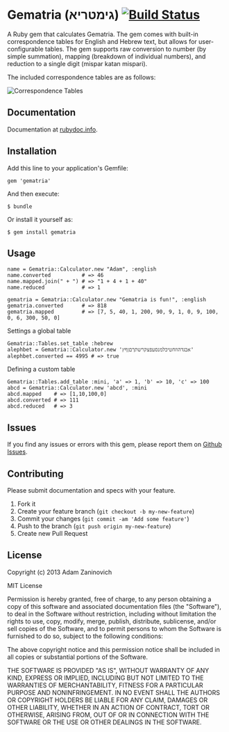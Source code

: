 # Gematria (גימטריא) [![Build Status](https://travis-ci.org/adamzaninovich/gematria.png?branch=master)](https://travis-ci.org/adamzaninovich/gematria)

A Ruby gem that calculates Gematria. The gem comes with built-in correspondence tables for English and Hebrew text, but allows for user-configurable tables. The gem supports raw conversion to number (by simple summation), mapping (breakdown of individual numbers), and reduction to a single digit (mispar katan mispari).

The included correspondence tables are as follows:

![Correspondence Tables](https://dl.dropbox.com/u/2436753/github/gematria/correspondence_tables.png)

## Documentation

Documentation at [rubydoc.info](http://rubydoc.info/github/adamzaninovich/gematria).

## Installation

Add this line to your application's Gemfile:

    gem 'gematria'

And then execute:

    $ bundle

Or install it yourself as:

    $ gem install gematria

## Usage

    name = Gematria::Calculator.new "Adam", :english
    name.converted          # => 46
    name.mapped.join(" + ") # => "1 + 4 + 1 + 40"
    name.reduced            # => 1

    gematria = Gematria::Calculator.new "Gematria is fun!", :english
    gematria.converted      # => 818
    gematria.mapped         # => [7, 5, 40, 1, 200, 90, 9, 1, 0, 9, 100, 0, 6, 300, 50, 0]

Settings a global table

    Gematria::Tables.set_table :hebrew
    alephbet = Gematria::Calculator.new 'אבגדהוזחטיכלמנסעפצקרשתךםןףץ'
    alephbet.converted == 4995 # => true

Defining a custom table

    Gematria::Tables.add_table :mini, 'a' => 1, 'b' => 10, 'c' => 100
    abcd = Gematria::Calculator.new 'abcd', :mini
    abcd.mapped    # => [1,10,100,0]
    abcd.converted # => 111
    abcd.reduced   # => 3

## Issues

If you find any issues or errors with this gem, please report them on [Github Issues](http://github.com/adamzaninovich/gematria/issues).

## Contributing

Please submit documentation and specs with your feature.

1. Fork it
2. Create your feature branch (`git checkout -b my-new-feature`)
3. Commit your changes (`git commit -am 'Add some feature'`)
4. Push to the branch (`git push origin my-new-feature`)
5. Create new Pull Request

## License

Copyright (c) 2013 Adam Zaninovich

MIT License

Permission is hereby granted, free of charge, to any person obtaining
a copy of this software and associated documentation files (the
"Software"), to deal in the Software without restriction, including
without limitation the rights to use, copy, modify, merge, publish,
distribute, sublicense, and/or sell copies of the Software, and to
permit persons to whom the Software is furnished to do so, subject to
the following conditions:

The above copyright notice and this permission notice shall be
included in all copies or substantial portions of the Software.

THE SOFTWARE IS PROVIDED "AS IS", WITHOUT WARRANTY OF ANY KIND,
EXPRESS OR IMPLIED, INCLUDING BUT NOT LIMITED TO THE WARRANTIES OF
MERCHANTABILITY, FITNESS FOR A PARTICULAR PURPOSE AND
NONINFRINGEMENT. IN NO EVENT SHALL THE AUTHORS OR COPYRIGHT HOLDERS BE
LIABLE FOR ANY CLAIM, DAMAGES OR OTHER LIABILITY, WHETHER IN AN ACTION
OF CONTRACT, TORT OR OTHERWISE, ARISING FROM, OUT OF OR IN CONNECTION
WITH THE SOFTWARE OR THE USE OR OTHER DEALINGS IN THE SOFTWARE.
